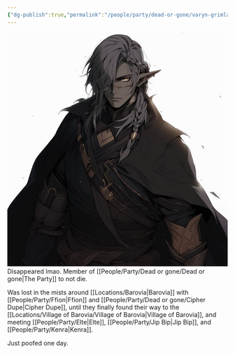 ```yaml
---
{"dg-publish":true,"permalink":"/people/party/dead-or-gone/varyn-grimlance/"}
---
```


![VarynGrimlance.jpg|500](/img/user/Images/VarynGrimlance.jpg)
Disappeared lmao.
Member of [[People/Party/Dead or gone/Dead or gone\|The Party]] to not die.

Was lost in the mists around [[Locations/Barovia\|Barovia]] with [[People/Party/Ffion\|Ffion]] and [[People/Party/Dead or gone/Cipher Dupe\|Cipher Dupe]], until they finally found their way to the [[Locations/Village of Barovia/Village of Barovia\|Village of Barovia]], and meeting [[People/Party/Elte\|Elte]], [[People/Party/Jip Bip\|Jip Bip]], and [[People/Party/Kenra\|Kenra]].

Just poofed one day.